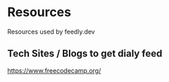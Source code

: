 # Resources

Resources used by feedly.dev

## Tech Sites / Blogs to get dialy feed

https://www.freecodecamp.org/


